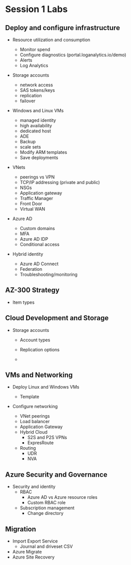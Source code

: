 # Session 1 Labs

## Deploy and configure infrastructure

* Resource utilization and consumption
  * Monitor spend
  * Configure diagnostics (portal.loganalytics.io/demo)
  * Alerts
  * Log Analytics

* Storage accounts
  * network access
  * SAS tokens/keys
  * replication
  * failover

* Windows and Linux VMs
  * managed identity
  * high availability
  * dedicated host
  * ADE
  * Backup
  * scale sets
  * Modify ARM templates
  * Save deployments

* VNets
  * peerings vs VPN
  * TCP/IP addressing (private and public)
  * NSGs
  * Application gateway
  * Traffic Manager
  * Front Door
  * Virtual WAN

* Azure AD
  * Custom domains
  * MFA
  * Azure AD IDP
  * Conditional access

* Hybrid identity
  * Azure AD Connect
  * Federation
  * Troubleshooting/monitoring

## AZ-300 Strategy
  * Item types











































## Cloud Development and Storage

* Storage accounts
  * Account types
  * Replication options

  *
## VMs and Networking

* Deploy Linux and Windows VMs
  * Template

* Configure networking
  * VNet peerings
  * Load balancer
  * Application Gateway
  * Hybrid Cloud
    * S2S and P2S VPNs
    * ExpresRoute
  * Routing
    * UDR
    * NVA

## Azure Security and Governance

* Security and identity
  * RBAC
    * Azure AD vs Azure resource roles
    * Custom RBAC role
  * Subscription management
    * Change directory



## Migration

  * Import Export Service
    * Journal and driveset CSV
  * Azure Migrate
  * Azure Site Recovery
